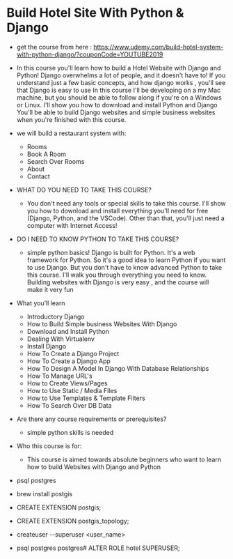 
# Build Hotel Site With Python & Django

  - get the course from here : https://www.udemy.com/build-hotel-system-with-python-django/?couponCode=YOUTUBE2019
  - In this course you'll learn how to build a Hotel Website with Django and Python!
     Django overwhelms a lot of people, and it doesn't have to! If you understand just a few basic concepts, and how django works , you'll see that Django is easy to use
     In this course I'll be developing on a my Mac machine, but you should be able to follow along if you're on a Windows or Linux.  I'll show you how to download and install Python and Django
     You'll be able to build Django websites and simple business websites when you're finished with this course.

- we will build a restaurant system with:
   - Rooms
   - Book A Room
   - Search Over Rooms
   - About
   - Contact





- WHAT DO YOU NEED TO TAKE THIS COURSE?
   - You don't need any tools or special skills to take this course. I'll show you how to download and install everything you'll need for free (Django, Python, and the VSCode).
    Other than that, you'll just need a computer with Internet Access!



- DO I NEED TO KNOW PYTHON TO TAKE THIS COURSE?
   - simple python basics!  Django is built for Python. It's a web framework for Python. So it's a good idea to learn Python if you want to use Django. But you don't have to know advanced Python to take this course. I'll walk you through everything you need to know.
     Building websites with Django is very easy , and the course will make it very fun



- What you’ll learn
   - Introductory Django
   - How to Build Simple business Websites With Django
   - Download and Install Python
   - Dealing With Virtualenv
   - Install Django
   - How To Create a Django Project
   - How To Create a Django App
   - How To Design A Model In Django With Database Relationships
   - How To Manage URL's
   - How to Create Views/Pages
   - How to Use Static / Media Files
   - How to Use Templates & Template Filters
   - How To Search Over DB Data





- Are there any course requirements or prerequisites?
    - simple python skills is needed



- Who this course is for:
   - This course is aimed towards absolute beginners who want to learn how to build Websites with Django and Python

- psql postgres
- brew install postgis
- CREATE EXTENSION postgis;
- CREATE EXTENSION postgis_topology;
- createuser --superuser <user_name>
- psql postgres
postgres# ALTER ROLE hotel SUPERUSER;
